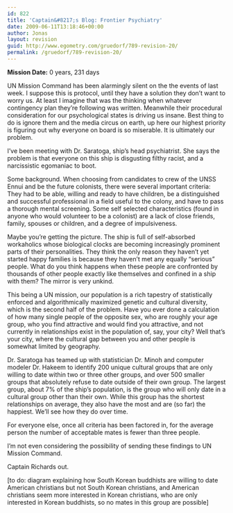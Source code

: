 ```yaml
---
id: 822
title: 'Captain&#8217;s Blog: Frontier Psychiatry'
date: 2009-06-11T13:18:46+00:00
author: Jonas
layout: revision
guid: http://www.egometry.com/gruedorf/789-revision-20/
permalink: /gruedorf/789-revision-20/
---
```

**Mission Date:** 0 years, 231 days

UN Mission Command has been alarmingly silent on the the events of last week. I suppose this is protocol, until they have a solution they don&#8217;t want to worry us. At least I imagine that was the thinking when whatever contingency plan they&#8217;re following was written. Meanwhile their procedural consideration for our psychological states is driving us insane. Best thing to do is ignore them and the media circus on earth, up here our highest priority is figuring out why everyone on board is so miserable. It is ultimately our problem.

I&#8217;ve been meeting with Dr. Saratoga, ship&#8217;s head psychiatrist. She says the problem is that everyone on this ship is disgusting filthy racist, and a narcissistic egomaniac to boot.

Some background. When choosing from candidates to crew of the UNSS Ennui and be the future colonists, there were several important criteria: They had to be able, willing and ready to have children, be a distinguished and successful professional in a field useful to the colony, and have to pass a thorough mental screening. Some self selected characteristics (found in anyone who would volunteer to be a colonist) are a lack of close friends, family, spouses or children, and a degree of impulsiveness.

Maybe you&#8217;re getting the picture. The ship is full of self-absorbed workaholics whose biological clocks are becoming increasingly prominent parts of their personalities. They think the only reason they haven&#8217;t yet started happy families is because they haven&#8217;t met any equally &#8220;serious&#8221; people. What do you think happens when these people are confronted by thousands of other people exactly like themselves and confined in a ship with them? The mirror is very unkind.

This being a UN mission, our population is a rich tapestry of statistically enforced and algorithmically maximized genetic and cultural diversity, which is the second half of the problem. Have you ever done a calculation of how many single people of the opposite sex, who are roughly your age group, who you find attractive and would find you attractive, and not currently in relationships exist in the population of, say, your city? Well that&#8217;s your city, where the cultural gap between you and other people is somewhat limited by geography.

Dr. Saratoga has teamed up with statistician Dr. Minoh and computer modeler Dr. Hakeem to identify 200 unique cultural groups that are only willing to date within two or three other groups, and over 500 smaller groups that absolutely refuse to date outside of their own group. The largest group, about 7% of the ship&#8217;s population, is the group who will only date in a cultural group other than their own. While this group has the shortest relationships on average, they also have the most and are (so far) the happiest. We&#8217;ll see how they do over time.

For everyone else, once all criteria has been factored in, for the average person the number of acceptable mates is fewer than three people.

I&#8217;m not even considering the possibility of sending these findings to UN Mission Command.

Captain Richards out.

[to do: diagram explaining how South Korean buddhists are willing to date American christians but not South Korean christians, and American christians seem more interested in Korean christians, who are only interested in Korean buddhists, so no mates in this group are possible]